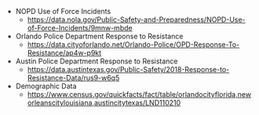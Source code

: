 * NOPD Use of Force Incidents
    * https://data.nola.gov/Public-Safety-and-Preparedness/NOPD-Use-of-Force-Incidents/9mnw-mbde
* Orlando Police Department Response to Resistance
    * https://data.cityoforlando.net/Orlando-Police/OPD-Response-To-Resistance/ap4w-p9kt
* Austin Police Department Response to Resistance
    * https://data.austintexas.gov/Public-Safety/2018-Response-to-Resistance-Data/rus9-w6q5
* Demographic Data
    * https://www.census.gov/quickfacts/fact/table/orlandocityflorida,neworleanscitylouisiana,austincitytexas/LND110210

 